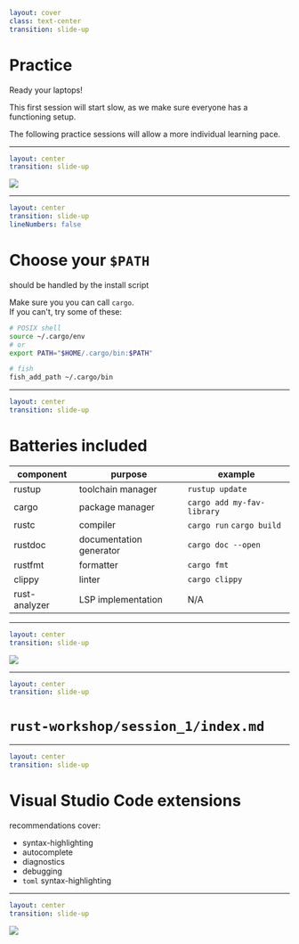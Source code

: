 ```yaml
layout: cover
class: text-center
transition: slide-up
```

# Practice

Ready your laptops!

This first session will start slow, as we make sure everyone has a functioning setup.

The following practice sessions will allow a more individual learning pace.

---

```yaml
layout: center
transition: slide-up
```

![](/install-page.png)

<div
    style="border-color: red"
    class="border-4 absolute top-8.2 left-92 w-21 h-8"
></div>
<Arrow color="red" x1="300" y1="120" x2="360" y2="80" />

<div
    style="border-color: red"
    class="border-4 absolute top-20 left-120 w-18 h-10"
></div>
<Arrow color="red" x1="400" y1="120" x2="460" y2="105" />

<Arrow color="red" x1="100" y1="456" x2="180" y2="456" />

---

```yaml
layout: center
transition: slide-up
lineNumbers: false
```

# Choose your `$PATH`

should be handled by the install script

Make sure you you can call `cargo`.\
If you can't, try some of these:

```bash
# POSIX shell
source ~/.cargo/env
# or
export PATH="$HOME/.cargo/bin:$PATH"
```

```sh
# fish
fish_add_path ~/.cargo/bin
```

---

```yaml
layout: center
transition: slide-up
```

# Batteries included

| component     | purpose                 | example                    |
| ------------- | ----------------------- | -------------------------- |
| rustup        | toolchain manager       | `rustup update`            |
| cargo         | package manager         | `cargo add my-fav-library` |
| rustc         | compiler                | `cargo run` `cargo build`  |
| rustdoc       | documentation generator | `cargo doc --open`         |
| rustfmt       | formatter               | `cargo fmt`                |
| clippy        | linter                  | `cargo clippy`             |
| rust-analyzer | LSP implementation      | N/A                        |

---

```yaml
layout: center
transition: slide-up
```

![](/repo-template.png)

<div
    style="border-color: red"
    class="border-4 absolute top-39 left-70 w-57 h-9"
></div>

<div
    style="border-color: red"
    class="border-4 absolute top-72 left-194 w-34.4 h-10"
></div>
<Arrow color="red" x1="780" y1="420" x2="810" y2="350" />

---

```yaml
layout: center
transition: slide-up
```

# `rust-workshop/session_1/index.md`

---

```yaml
layout: center
transition: slide-up
```

# Visual Studio Code extensions

recommendations cover:

- syntax-highlighting
- autocomplete
- diagnostics
- debugging
- `toml` syntax-highlighting

---

```yaml
layout: center
transition: slide-up
```

<img
    src="/vscode-clippy.png"
    class="w-80%"
/>

<div
    style="border-color: red"
    class="border-4 absolute top-18 left-18 w-52 h-9.3"
></div>

<div
    style="border-color: red"
    class="border-4 absolute top-106 left-68 w-72 h-24"
></div>
